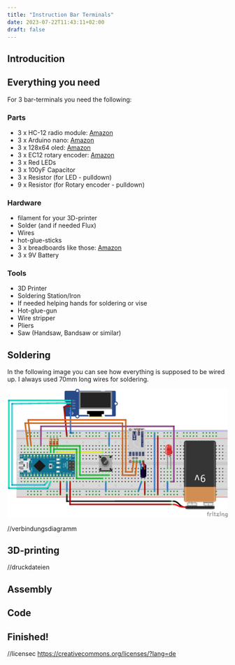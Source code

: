 ```yaml
---
title: "Instruction Bar Terminals"
date: 2023-07-22T11:43:11+02:00
draft: false
---
```


## Introducition

## Everything you need

For 3 bar-terminals you need the following:

### Parts
 - 3 x HC-12 radio module: [Amazon](https://www.amazon.de/dp/B07C92ZRS8?psc=1&ref=ppx_yo2ov_dt_b_product_details)
 - 3 x Arduino nano: [Amazon](https://www.amazon.de/-/en/AZDelivery-AZ-Nano-board-Atmega328-including/dp/B078SBBST6/ref=sr_1_3?crid=274FHDIZFJWDZ&keywords=arduino+nano+azdelivery&qid=1690021059&sprefix=arduino+nano+a%2Caps%2C81&sr=8-3)
 - 3 x 128x64 oled: [Amazon](https://www.amazon.de/-/en/dp/B074N9VLZX/ref=twister_B07ZQNB1HL?_encoding=UTF8&psc=1)
 - 3 x EC12 rotary encoder: [Amazon](https://www.amazon.de/dp/B08728PS6N?psc=1&ref=ppx_yo2ov_dt_b_product_details)
 - 3 x Red LEDs
 - 3 x 100yF Capacitor
 - 3 x Resistor (for LED - pulldown) 
 - 9 x Resistor (for Rotary encoder - pulldown)

### Hardware
 - filament for your 3D-printer
 - Solder (and if needed Flux)
 - Wires
 - hot-glue-sticks
 - 3 x breadboards like those: [Amazon](https://www.amazon.de/-/en/AZDelivery-AZ-Nano-board-Atmega328-including/dp/B078SBBST6/ref=sr_1_3?crid=274FHDIZFJWDZ&keywords=arduino+nano+azdelivery&qid=1690021059&sprefix=arduino+nano+a%2Caps%2C81&sr=8-3)
 - 3 x 9V Battery

### Tools

 - 3D Printer
 - Soldering Station/Iron
 - If needed helping hands for soldering or vise
 - Hot-glue-gun
 - Wire stripper
 - Pliers
 - Saw (Handsaw, Bandsaw or similar)

## Soldering

In the following image you can see how everything is supposed to be wired up.
I always used 70mm long wires for soldering.

![img1](terminal_fritzing.png)

//verbindungsdiagramm

## 3D-printing

//druckdateien

## Assembly

## Code

## Finished!

//licensec  https://creativecommons.org/licenses/?lang=de
